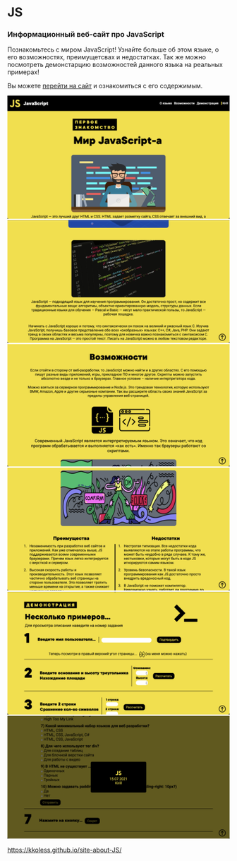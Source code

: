 # JS

### Информационный веб-сайт про JavaScript

Познакомьтесь с миром JavaScript! Узнайте больше об этом языке, о его возможностях, преимущетсвах и недостатках.
Так же можно посмотреть демонстарцию возможностей данного языка на реальных примерах!

Вы можете <a href="https://kkoless.github.io/site-about-JS/">перейти на сайт</a> и ознакомиться с его содержимым.

<img src="photo/site1.png">
<img src="photo/site2.png">
<img src="photo/site3.png">
<img src="photo/site4.png">
<img src="photo/site5.png">
<img src="photo/site6.png">

https://kkoless.github.io/site-about-JS/
